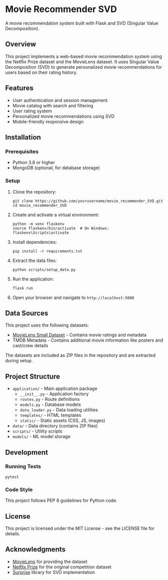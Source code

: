 # Movie Recommender SVD

A movie recommendation system built with Flask and SVD (Singular Value Decomposition).

## Overview

This project implements a web-based movie recommendation system using the Netflix Prize dataset and the MovieLens dataset. It uses Singular Value Decomposition (SVD) to generate personalized movie recommendations for users based on their rating history.

## Features

- User authentication and session management
- Movie catalog with search and filtering
- User rating system
- Personalized movie recommendations using SVD
- Mobile-friendly responsive design

## Installation

### Prerequisites

- Python 3.8 or higher
- MongoDB (optional, for database storage)

### Setup

1. Clone the repository:
   ```
   git clone https://github.com/yourusername/movie_recommender_SVD.git
   cd movie_recommender_SVD
   ```

2. Create and activate a virtual environment:
   ```
   python -m venv flaskenv
   source flaskenv/bin/activate  # On Windows: flaskenv\Scripts\activate
   ```

3. Install dependencies:
   ```
   pip install -r requirements.txt
   ```

4. Extract the data files:
   ```
   python scripts/setup_data.py
   ```

5. Run the application:
   ```
   flask run
   ```

6. Open your browser and navigate to `http://localhost:5000`

## Data Sources

This project uses the following datasets:

- [MovieLens Small Dataset](https://grouplens.org/datasets/movielens/latest/) - Contains movie ratings and metadata
- TMDB Metadata - Contains additional movie information like posters and cast/crew details

The datasets are included as ZIP files in the repository and are extracted during setup.

## Project Structure

- `application/` - Main application package
  - `__init__.py` - Application factory
  - `routes.py` - Route definitions
  - `models.py` - Database models
  - `data_loader.py` - Data loading utilities
  - `templates/` - HTML templates
  - `static/` - Static assets (CSS, JS, images)
- `data/` - Data directory (contains ZIP files)
- `scripts/` - Utility scripts
- `models/` - ML model storage

## Development

### Running Tests

```
pytest
```

### Code Style

This project follows PEP 8 guidelines for Python code.

## License

This project is licensed under the MIT License - see the LICENSE file for details.

## Acknowledgments

- [MovieLens](https://grouplens.org/datasets/movielens/) for providing the dataset
- [Netflix Prize](https://www.kaggle.com/datasets/netflix-inc/netflix-prize-data) for the original competition dataset
- [Surprise](https://surprise.readthedocs.io/) library for SVD implementation 